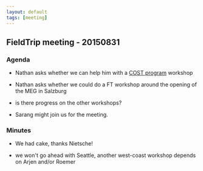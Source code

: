 ```yaml
---
layout: default
tags: [meeting]
---
```


## FieldTrip meeting - 20150831

### Agenda

*  Nathan asks whether we can help him with a [COST program](http://www.cost.eu) workshop 

*  Nathan asks whether we could do a FT workshop around the opening of the MEG in Salzburg

*  is there progress on the other workshops? 

*  Sarang might join us for the meeting.

### Minutes

*  We had cake, thanks Nietsche!

*  we won't go ahead with Seattle, another west-coast workshop depends on Arjen and/or Roemer

